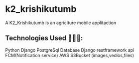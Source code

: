 # k2_krishikutumb

<P>A K2_Krishikutumb is an agriclture mobile applitaction </P>

<h2>Technologies Used 👨🏽‍💻:</h2>
Python
Django
PostgreSql Database
Django restframework api
FCM(Notification service)
AWS S3Bucket (images,vedios,files)
